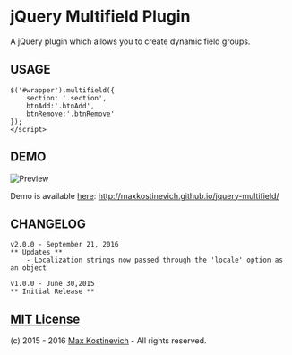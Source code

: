 # jQuery Multifield Plugin

A jQuery plugin which allows you to create dynamic field groups.

## USAGE

```<script>
$('#wrapper').multifield({
	section: '.section',
	btnAdd:'.btnAdd',
	btnRemove:'.btnRemove'
});
</script>
```

## DEMO

![Preview](https://cloud.githubusercontent.com/assets/10295466/8428370/e5deef60-1f26-11e5-91c8-b73275b34539.png)

Demo is available [here](http://maxkostinevich.github.io/jquery-multifield/): http://maxkostinevich.github.io/jquery-multifield/

## CHANGELOG

```
v2.0.0 - September 21, 2016
** Updates **
    - Localization strings now passed through the 'locale' option as an object
```

```
v1.0.0 - June 30,2015
** Initial Release **
```


## [MIT License](https://opensource.org/licenses/MIT)
(c) 2015 - 2016 [Max Kostinevich](https://maxkostinevich.com) - All rights reserved.

